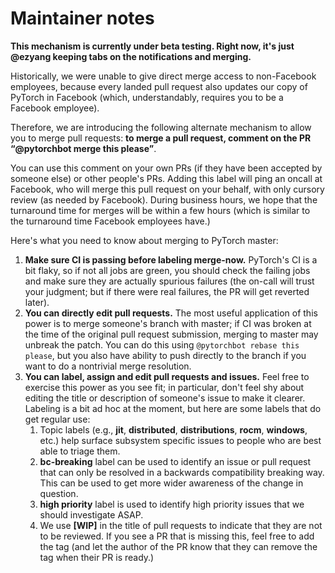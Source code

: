 # Maintainer notes

**This mechanism is currently under beta testing. Right now, it's just @ezyang keeping tabs on the notifications and merging.**

Historically, we were unable to give direct merge access to non-Facebook employees, because every landed pull request also updates our copy of PyTorch in Facebook (which, understandably, requires you to be a Facebook employee).

Therefore, we are introducing the following alternate mechanism to allow you to merge pull requests: **to merge a pull request, comment on the PR “@pytorchbot merge this please”**.

You can use this comment on your own PRs (if they have been accepted by someone else) or other people's PRs. Adding this label will ping an oncall at Facebook, who will merge this pull request on your behalf, with only cursory review (as needed by Facebook). During business hours, we hope that the turnaround time for merges will be within a few hours (which is similar to the turnaround time Facebook employees have.)

Here's what you need to know about merging to PyTorch master:

1. **Make sure CI is passing before labeling merge-now.** PyTorch's CI is a bit flaky, so if not all jobs are green, you should check the failing jobs and make sure they are actually spurious failures (the on-call will trust your judgment; but if there were real failures, the PR will get reverted later).
2. **You can directly edit pull requests.** The most useful application of this power is to merge someone's branch with master; if CI was broken at the time of the original pull request submission, merging to master may unbreak the patch. You can do this using `@pytorchbot rebase this please`, but you also have ability to push directly to the branch if you want to do a nontrivial merge resolution.
3. **You can label, assign and edit pull requests and issues.** Feel free to exercise this power as you see fit; in particular, don't feel shy about editing the title or description of someone's issue to make it clearer. Labeling is a bit ad hoc at the moment, but here are some labels that do get regular use:
    1. Topic labels (e.g., **jit**, **distributed**, **distributions**, **rocm**, **windows**, etc.) help surface subsystem specific issues to people who are best able to triage them.
    2. **bc-breaking** label can be used to identify an issue or pull request that can only be resolved in a backwards compatibility breaking way. This can be used to get more wider awareness of the change in question.
    3. **high priority** label is used to identify high priority issues that we should investigate ASAP.
    4. We use **[WIP]** in the title of pull requests to indicate that they are not to be reviewed. If you see a PR that is missing this, feel free to add the tag (and let the author of the PR know that they can remove the tag when their PR is ready.)

